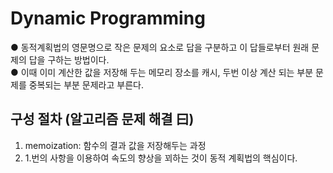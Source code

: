# Dynamic Programming

● 동적계획법의 영문명으로 작은 문제의 요소로 답을 구분하고 이 답들로부터 원래 문제의 답을 구하는 방법이다.<br>
● 이때 이미 계산한 값을 저장해 두는 메모리 장소를 캐시, 두번 이상 계산 되는 부분 문제를 중복되는 부분 문제라고 부른다.<br>

## 구성 절차 (알고리즘 문제 해결 曰)

1. memoization: 함수의 결과 값을 저장해두는 과정<br>
2. 1.번의 사항을 이용하여 속도의 향상을 꾀하는 것이 동적 계획법의 핵심이다.<br>
